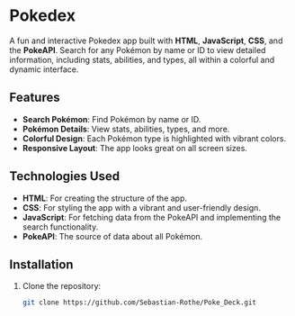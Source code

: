 # Pokedex

A fun and interactive Pokedex app built with **HTML**, **JavaScript**, **CSS**, and the **PokeAPI**. Search for any Pokémon by name or ID to view detailed information, including stats, abilities, and types, all within a colorful and dynamic interface.

## Features

- **Search Pokémon**: Find Pokémon by name or ID.
- **Pokémon Details**: View stats, abilities, types, and more.
- **Colorful Design**: Each Pokémon type is highlighted with vibrant colors.
- **Responsive Layout**: The app looks great on all screen sizes.

## Technologies Used

- **HTML**: For creating the structure of the app.
- **CSS**: For styling the app with a vibrant and user-friendly design.
- **JavaScript**: For fetching data from the PokeAPI and implementing the search functionality.
- **PokeAPI**: The source of data about all Pokémon.

## Installation

1. Clone the repository:

   ```bash
   git clone https://github.com/Sebastian-Rothe/Poke_Deck.git
